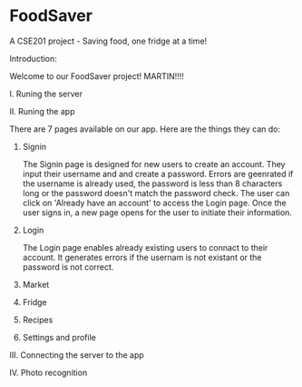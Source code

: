 # FoodSaver
A CSE201 project - Saving food, one fridge at a time!

Introduction:

Welcome to our FoodSaver project! 
MARTIN!!!!

I. Runing the server

II. Runing the app

There are 7 pages available on our app. Here are the things they can do:

1. Signin

   The Signin page is designed for new users to create an account. They input their         username and and create a password. Errors are geenrated if the username is already      used, the password is less than 8 characters long or the password doesn't match the      password check. The user can click on 'Already have an account' to access the Login      page. Once the user signs in, a new page opens for the user to initiate their            information.

3. Login

   The Login page enables already existing users to connact to their account. It            generates errors if the usernam is not existant or the password is not correct.

5. Market

6. Fridge

7. Recipes

8. Settings and profile


III. Connecting the server to the app

IV. Photo recognition
